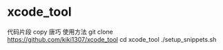 # xcode_tool
代码片段  copy 唐巧
使用方法
git clone https://github.com/kiki1307/xcode_tool
cd xcode_tool
./setup_snippets.sh
